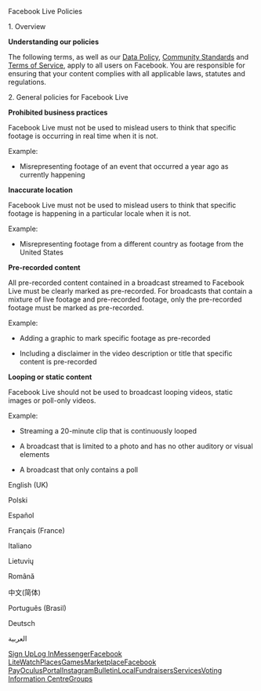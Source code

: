 Facebook Live Policies

1\. Overview

**Understanding our policies**

The following terms, as well as our [Data Policy](https://www.facebook.com/about/privacy/), [Community Standards](https://www.facebook.com/communitystandards/) and [Terms of Service](https://www.facebook.com/legal/terms), apply to all users on Facebook. You are responsible for ensuring that your content complies with all applicable laws, statutes and regulations.

2\. General policies for Facebook Live

**Prohibited business practices**

Facebook Live must not be used to mislead users to think that specific footage is occurring in real time when it is not.

Example:

*   Misrepresenting footage of an event that occurred a year ago as currently happening

**Inaccurate location**

Facebook Live must not be used to mislead users to think that specific footage is happening in a particular locale when it is not.

Example:

*   Misrepresenting footage from a different country as footage from the United States

**Pre-recorded content**

All pre-recorded content contained in a broadcast streamed to Facebook Live must be clearly marked as pre-recorded. For broadcasts that contain a mixture of live footage and pre-recorded footage, only the pre-recorded footage must be marked as pre-recorded.

Example:

*   Adding a graphic to mark specific footage as pre-recorded

*   Including a disclaimer in the video description or title that specific content is pre-recorded

**Looping or static content**

Facebook Live should not be used to broadcast looping videos, static images or poll-only videos.

Example:

*   Streaming a 20-minute clip that is continuously looped

*   A broadcast that is limited to a photo and has no other auditory or visual elements

*   A broadcast that only contains a poll

English (UK)

Polski

Español

Français (France)

Italiano

Lietuvių

Română

中文(简体)

Português (Brasil)

Deutsch

العربية

[Sign Up](https://www.facebook.com/reg/)[Log In](https://www.facebook.com/login/)[Messenger](https://l.facebook.com/l.php?u=https%3A%2F%2Fmessenger.com%2F&h=AT2gNcQji31ewhfMPTwSqBiPG3-704rP6IOtWFr4CCkelxLrXrdB52LyE0arZcSeEHQO4g8x7vHOul4uAoDymQpAIxI6aFAd7TIbRc1MtEZg73x4SHPqutQBQfqXmZ1sPJto3MaurEnH5ge4jESKTg0MMxdGs739A_6U3g)[Facebook Lite](https://www.facebook.com/lite/)[Watch](https://en-gb.facebook.com/watch/)[Places](https://www.facebook.com/places/)[Games](https://www.facebook.com/games/)[Marketplace](https://www.facebook.com/marketplace/)[Facebook Pay](https://pay.facebook.com/)[Oculus](https://l.facebook.com/l.php?u=https%3A%2F%2Fwww.oculus.com%2F&h=AT2gNcQji31ewhfMPTwSqBiPG3-704rP6IOtWFr4CCkelxLrXrdB52LyE0arZcSeEHQO4g8x7vHOul4uAoDymQpAIxI6aFAd7TIbRc1MtEZg73x4SHPqutQBQfqXmZ1sPJto3MaurEnH5ge4jESKTg0MMxdGs739A_6U3g)[Portal](https://portal.facebook.com/)[Instagram](https://l.facebook.com/l.php?u=https%3A%2F%2Fwww.instagram.com%2F&h=AT2gNcQji31ewhfMPTwSqBiPG3-704rP6IOtWFr4CCkelxLrXrdB52LyE0arZcSeEHQO4g8x7vHOul4uAoDymQpAIxI6aFAd7TIbRc1MtEZg73x4SHPqutQBQfqXmZ1sPJto3MaurEnH5ge4jESKTg0MMxdGs739A_6U3g)[Bulletin](https://www.bulletin.com/)[Local](https://www.facebook.com/local/lists/245019872666104/)[Fundraisers](https://www.facebook.com/fundraisers/)[Services](https://www.facebook.com/biz/directory/)[Voting Information Centre](https://www.facebook.com/votinginformationcenter/?entry_point=c2l0ZQ%3D%3D)[Groups](https://www.facebook.com/groups/explore/)